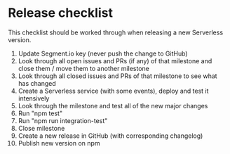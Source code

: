 # Release checklist

This checklist should be worked through when releasing a new Serverless version.

1. Update Segment.io key (never push the change to GitHub)
2. Look through all open issues and PRs (if any) of that milestone and close them / move them to another
milestone
3. Look through all closed issues and PRs of that milestone to see what has changed
4. Create a Serverless service (with some events), deploy and test it intensively
5. Look through the milestone and test all of the new major changes
6. Run "npm test"
7. Run "npm run integration-test"
8. Close milestone
9. Create a new release in GitHub (with corresponding changelog)
10. Publish new version on npm
